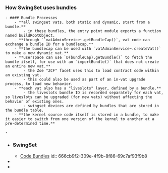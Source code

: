 ### How SwingSet uses bundles
	- #### Bundle Processes
		- **all swingset vats, both static and dynamic, start from a bundle.**
			- in these bundles, the entry point module exports a function named buildRootObject.
		- **through ``vatAdminService~.getBundleCap()`, vat code can exchange a bundle ID for a bundlecap.**
		- **the bundlecap can be used with `vatAdminService~.createVat()` to make a new dynamic vat.**
		- **userspace can use `D(bundleCap).getBundle()` to fetch the bundle itself, for use with an `importBundle()` that does not create an entire new vat.**
			- the Zoe "ZCF" facet uses this to load contract code within an existing vat.
			- this could also be used as part of an in-vat upgrade process, to load new behavior.
		- **each vat also has a "liveslots" layer, defined by a bundle.**
			- the liveslots bundle ID is recorded separately for each vat, so liveslots can be upgraded (for new vats) without affecting the behavior of existing ones.
			- swingset devices are defined by bundles that are stored in the bundle table.
		- **the kernel source code itself is stored in a bundle, to make it easier to switch from one version of the kernel to another at a pre-determined time.**
		-
	-
- ### SwingSet
	- [Code Bundles](bear://x-callback-url/open-note?id=39568378-B998-4241-8003-2C2EBBE72F1C)
	  id:: 666cb9f2-309e-4f9b-8f86-69c7af93f9b8
-
-